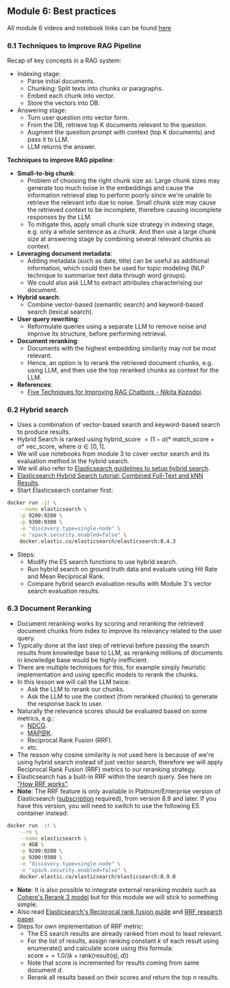 ## Module 6: Best practices
All module 6 videos and notebook links can be found [here](https://github.com/DataTalksClub/llm-zoomcamp/blob/main/06-best-practices/README.md)

### 6.1 Techniques to Improve RAG Pipeline
Recap of key concepts in a RAG system:
* Indexing stage:
    * Parse initial documents.
    * Chunking: Split texts into chunks or paragraphs.
    * Embed each chunk into vector.
    * Store the vectors into DB.
* Answering stage:
    * Turn user question into vector form.
    * From the DB, retrieve top K documents relevant to the question.
    * Augment the question prompt with context (top K documents) and pass it to LLM.
    * LLM returns the answer.

**Techniques to improve RAG pipeline**:
* **Small-to-big chunk**:
    * Problem of choosing the right chunk size as: Large chunk sizes may generate too much noise in the embeddings and cause the information retrieval step to perform poorly since we're unable to retrieve the relevant info due to noise. Small chunk size may cause the retrieved context to be incomplete, therefore causing incomplete responses by the LLM.
    * To mitigate this, apply small chunk size strategy in indexing stage, e.g. only a whole sentence as a chunk. And then use a large chunk size at answering stage by combining several relevant chunks as context.
* **Leveraging document metadata**:
    * Adding metadata (such as date, title) can be useful as additional information, which could then be used for topic modeling (NLP technique to summarise text data through word groups).
    * We could also ask LLM to extract attributes characterising our document.
* **Hybrid search**:
    * Combine vector-based (semantic search) and keyword-based search (lexical search).
* **User query rewriting**:
    * Reformulate queries using a separate LLM to remove noise and improve its structure, before performing retrieval.
* **Document reranking**:
    * Documents with the highest embedding similarity may not be most relevant.
    * Hence, an option is to rerank the retrieved document chunks, e.g. using LLM, and then use the top reranked chunks as context for the LLM.
* **References**:
    * [Five Techniques for Improving RAG Chatbots - Nikita Kozodoi](https://www.youtube.com/watch?v=xPYmClWk5O8).

### 6.2 Hybrid search
* Uses a combination of vector-based search and keyword-based search to produce results.
* Hybrid Search is ranked using hybrid_score $= (1-\alpha) *$ match_score + $\alpha *$ vec_score, where $\alpha \in [0,1]$.
* We will use notebooks from module 3 to cover vector search and its evaluation method in the hybrid search.
* We will also refer to [Elasticsearch guidelines to setup hybrid search](https://www.elastic.co/guide/en/elasticsearch/reference/current/knn-search.html#_combine_approximate_knn_with_other_features).
* [Elasticsearch Hybrid Search tutorial: Combined Full-Text and kNN Results](https://www.elastic.co/search-labs/tutorials/search-tutorial/vector-search/hybrid-search).
* Start Elasticsearch container first:
```bash
docker run -it \
    --name elasticsearch \
    -p 9200:9200 \
    -p 9300:9300 \
    -e "discovery.type=single-node" \
    -e "xpack.security.enabled=false" \
    docker.elastic.co/elasticsearch/elasticsearch:8.4.3
```
* Steps:
    * Modify the ES search functions to use hybrid search.
    * Run hybrid search on ground truth data and evaluate using Hit Rate and Mean Reciprocal Rank.
    * Compare hybrid search evaluation results with Module 3's vector search evaluation results.

### 6.3 Document Reranking
* Document reranking works by scoring and reranking the retrieved document chunks from index to improve its relevancy related to the user query.
* Typically done at the last step of retrieval before passing the search results from knowledge base to LLM, as reranking millions of documents in knowledge base would be highly inefficient.
* There are multiple techniques for this, for example simply heuristic implementation and using specific models to rerank the chunks.
* In this lesson we will call the LLM twice:
    * Ask the LLM to rerank our chunks.
    * Ask the LLM to use the context (from reranked chunks) to generate the response back to user.
* Naturally the relevance scores should be evaluated based on some metrics, e.g.:
    * [NDCG](https://www.evidentlyai.com/ranking-metrics/ndcg-metric#:~:text=Normalized%20Discounted%20Cumulative%20Gain%20(NDCG)%20is%20a%20ranking%20quality%20metric,DCG%20representing%20a%20perfect%20ranking.).
    * [MAP@K](https://www.evidentlyai.com/ranking-metrics/mean-average-precision-map).
    * Reciprocal Rank Fusion (RRF).
    * etc.
* The reason why cosine similarity is not used here is because of we're using hybrid search instead of just vector search, therefore we will apply Reciprocal Rank Fusion (RRF) metrics to our reranking strategy.
* Elasticsearch has a built-in RRF within the search query. See here on ["How RRF works"](https://www.elastic.co/search-labs/tutorials/search-tutorial/vector-search/hybrid-search#how-rrf-works). 
* **Note**: The RRF feature is only available in Platinum/Enterprise version of Elasticsearch ([subscription](https://www.elastic.co/subscriptions) required), from version 8.9 and later. If you have this version, you will need to switch to use the following ES container instead:
```bash
docker run -it \
    --rm \
    --name elasticsearch \
    -m 4GB \
    -p 9200:9200 \
    -p 9300:9300 \
    -e "discovery.type=single-node" \
    -e "xpack.security.enabled=false" \
    docker.elastic.co/elasticsearch/elasticsearch:8.9.0
```
* **Note**: It is also possible to integrate external reranking models such as [Cohere's Rerank 3 model](https://www.elastic.co/search-labs/blog/elasticsearch-cohere-rerank) but for this module we will stick to something simple.
* Also read [Elasticsearch's Reciprocal rank fusion guide](https://www.elastic.co/guide/en/elasticsearch/reference/current/rrf.html) and [RRF research paper](https://plg.uwaterloo.ca/~gvcormac/cormacksigir09-rrf.pdf).
* Steps for own implementation of RRF metric:
    * The ES search results are already ranked from most to least relevant.
    * For the list of results, assign ranking constant $k$ of each result using enumerate() and calculate score using this formula:
        <br>score $+= 1.0 / ( k + \text{rank}( \text{result(q)}, d ) )$
    * Note that score is incremented for results coming from same document $d$.
    * Rerank all results based on their scores and return the top $n$ results.
